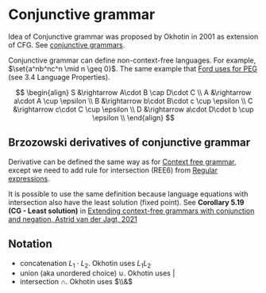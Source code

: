# Conjunctive grammar

Idea of Conjunctive grammar was proposed by Okhotin in 2001 as extension of CFG. See [conjunctive grammars](https://citeseerx.ist.psu.edu/document?repid=rep1&type=pdf&doi=b1b58648d9b644352116197be20b58f84e769c04).

Conjunctive grammar can define non-context-free languages. For example, $\set{a^nb^nc^n \mid  n \geq 0}$. The same example that [Ford uses for PEG](https://bford.info/pub/lang/peg.pdf) (see 3.4 Language Properties).

$$
\begin{align}
S &\rightarrow A\cdot B \cap D\cdot C \\
A &\rightarrow a\cdot A \cup \epsilon \\
B &\rightarrow b\cdot B\cdot c \cup \epsilon \\
C &\rightarrow c\cdot C \cup \epsilon \\
D &\rightarrow a\cdot D\cdot b \cup \epsilon \\
\end{align}
$$

## Brzozowski derivatives of conjunctive grammar

Derivative can be defined the same way as for [Context free grammar](./Context%20free%20grammar.md), except we need to add rule for intersection (REE6) from [Regular expressions](./Regular%20expressions.md).

It is possible to use the same definition because language equations with intersection also have the least solution (fixed point). See **Corollary 5.19 (CG - Least solution)** in [Extending context-free grammars with conjunction and negation, Astrid van der Jagt, 2021](https://www.cs.ru.nl/bachelors-theses/2021/Astrid_van_der_Jagt___4571037___Extending_context-free_grammars_with_conjunction_and_negation.pdf)

## Notation

- concatenation $L_1 \cdot L_2$. Okhotin uses $L_1L_2$
- union (aka unordered choice) $\cup$. Okhotin uses $|$
- intersection $\cap$. Okhotin uses $\\&$
